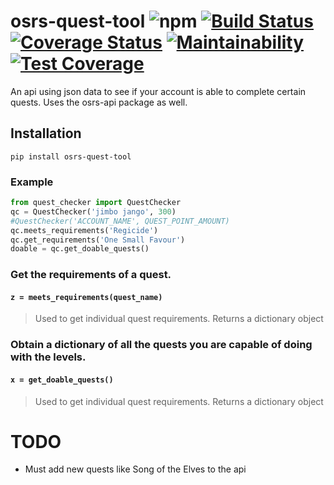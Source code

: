# osrs-quest-tool ![npm](https://img.shields.io/npm/v/osrs-quest-api.svg)  [![Build Status](https://travis-ci.org/cerniglj1/osrs-quest-tool.svg?branch=master)](https://travis-ci.org/cerniglj1/osrs-quest-tool) [![Coverage Status](https://coveralls.io/repos/github/cerniglj1/osrs-quest-api/badge.svg?branch=master)](https://coveralls.io/github/cerniglj1/osrs-quest-api?branch=master) [![Maintainability](https://api.codeclimate.com/v1/badges/e005f38d1e559ad49546/maintainability)](https://codeclimate.com/github/cerniglj1/osrs-quest-tool/maintainability) [![Test Coverage](https://api.codeclimate.com/v1/badges/e005f38d1e559ad49546/test_coverage)](https://codeclimate.com/github/cerniglj1/osrs-quest-tool/test_coverage)

An api using json data to see if your account is able to complete certain quests. Uses the osrs-api package as well.

## Installation 
```
pip install osrs-quest-tool
```

### Example
```python
from quest_checker import QuestChecker
qc = QuestChecker('jimbo jango', 300)
#QuestChecker('ACCOUNT_NAME', QUEST_POINT_AMOUNT)
qc.meets_requirements('Regicide')
qc.get_requirements('One Small Favour')
doable = qc.get_doable_quests()
```

### Get the requirements of a quest.
#### `z = meets_requirements(quest_name)`
> Used to get individual quest requirements. Returns a dictionary object

### Obtain a dictionary of all the quests you are capable of doing with the levels.
#### `x = get_doable_quests()`
> Used to get individual quest requirements. Returns a dictionary object


# TODO
- Must add new quests like Song of the Elves to the api


